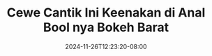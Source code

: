 --- 
title: "Cewe Cantik Ini Keenakan di Anal Bool nya  Bokeh Barat"
description: "nonton   Cewe Cantik Ini Keenakan di Anal Bool nya  Bokeh Barat dood   terbaru"
date: 2024-11-26T12:23:20-08:00
file_code: "dibsfmhdwuuk"
draft: false
cover: "q04d475ouzgv5kx0.jpg"
tags: ["Cewe", "Cantik", "Ini", "Keenakan", "Anal", "Bool", "nya", "Bokeh", "Barat", "bokep-indo", "bokep-viral", "bokep-ig"]
length: 118
fld_id: "1483139"
foldername: "Anal indo"
categories: ["Anal indo"]
views: 0
---